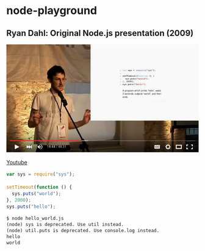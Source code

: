 # node-playground

## Ryan Dahl: Original Node.js presentation (2009)

[![first demo](first_demo.png)](https://www.youtube.com/watch?v=ztspvPYybIY&t=18m40s)

[Youtube](https://www.youtube.com/watch?v=ztspvPYybIY)

```javascript
var sys = require("sys");

setTimeout(function () {
  sys.puts("world");
}, 2000);
sys.puts("hello");
```

```shell
$ node hello_world.js 
(node) sys is deprecated. Use util instead.
(node) util.puts is deprecated. Use console.log instead.
hello
world
```
